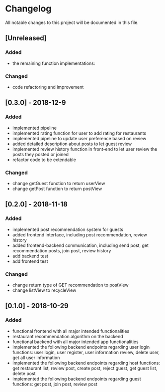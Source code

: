 # Changelog
All notable changes to this project will be documented in this file.

## [Unreleased]
### Added
- the remaining function implementations: 
### Changed
- code refactoring and improvement

## [0.3.0] - 2018-12-9

### Added

- implemented pipeline 
- implemented rating function for user to add rating for restaurants
- implemented pipeline to update user preference based on review
- added detailed description about posts to let guest review
- implemented review history function in front-end to let user review the posts they posted or joined
- refactor code to be extendable

### Changed

- change getGuest function to return userView
- change getPost function to return postView


## [0.2.0] - 2018-11-18
### Added
- implemented post recommendation system for guests
- added frontend interface, including post recommendation, review history
- added frontend-backend communication, including send post, get recommendation posts, join post, review history
- add backend test
- add frontend test
### Changed
- change return type of GET recommendation to postView
- change listView to recycleView

## [0.1.0] - 2018-10-29
### Added
- functional frontend with all major intended functionalities
- restaurant recommendation algorithm on the backend 
- functional backend with all major intended app functionalities
- implemented the following backend endpoints regarding user login functions: user login, user register, user information review, delete user, get all user information
- implemented the following backend endpoints regarding host functions: get restaurant list, review post, create post, reject guest, get guest list, delete post
- implemented the following backend endpoints regarding guest functions: get post, join post, review post
